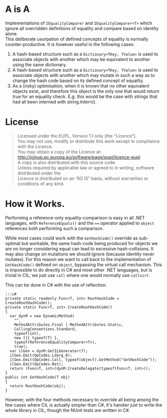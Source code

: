 # A is A

Implementations of `IEqualityComparer` and `IEqualityComparer<T>` which ignore all overridden definitions of equality and compare based on identity alone.  
This deliberate usurpation of defined concepts of equality is normally counter-productive. It is however useful in the following cases:

1. A hash-based structure such as a `Dictionary<TKey, TValue>` is used to associate objects with another which may be equivalent to another using the same dictionary.
2. A hash-based structure such as a `Dictionary<TKey, TValue>` is used to associate objects with another which may mutate in such a way as to change the hash code based on its defined concept of equality.
3. As a (risky) optimisation, when it is known that no other equivalent objects exist, and therefore this object is the only one that would return true for an equality check. E.g. this would be the case with strings that had all been interned with string.Intern().

# License

> Licensed under the EUPL, Version 1.1 only (the “Licence”).  
> You may not use, modify or distribute this work except in compliance with the Licence.  
> You may obtain a copy of the Licence at:  
> <http://joinup.ec.europa.eu/software/page/eupl/licence-eupl>  
> A copy is also distributed with this source code.  
> Unless required by applicable law or agreed to in writing, software distributed under the  
> Licence is distributed on an “AS IS” basis, without warranties or conditions of any kind.

# How it Works.

Performing a reference-only equality-comparison is easy in all .NET languages, with `ReferenceEquals()` and the `==` operator applied to `object` references both performing such a comparison.  

While most cases could work with the `GetHashCode()` override as sub-optimal but workable, the same hash-code being produced for objects we are no longer considering equal can lead to excessive hash-collisions. It may also change on mutations we should ignore (because identity never mutates). For this reason we want to call back to the implementation of `GetHashCode()` defined on `object`, bypassing the virtual call mechanism. This is impossible to do directly in C# and most other .NET languages, but is trivial in CIL; we just use `call` where one would normally use `callvirt`.

This can be done in C# with the use of reflection:

    :::c#
    private static readonly Func<T, int> RootHashCode = CreateRootHashCode();
    private static Func<T, int> CreateRootHashCode()
    {
      var dynM = new DynamicMethod(
        "",
        MethodAttributes.Final | MethodAttributes.Static,
        CallingConventions.Standard,
        typeof(int),
        new []{ typeof(T) },
        typeof(ReferenceEqualityComparer<T>),
        true);
      var ilGen = dynM.GetILGenerator(7);
      ilGen.Emit(OpCodes.Ldarg_0);
      ilGen.Emit(OpCodes.Call, typeof(object).GetMethod("GetHashCode"));
      ilGen.Emit(OpCodes.Ret);
      return (Func<T, int>)dynM.CreateDelegate(typeof(Func<T, int>));
    }
    public int GetHashCode(T obj)
    {
      return RootHashCode(obj);
    }

However, with the four methods necessary to override all being among the few cases where CIL is actually simpler than C#, it's handier just to write the whole library in CIL, though the NUnit tests are written in C#.